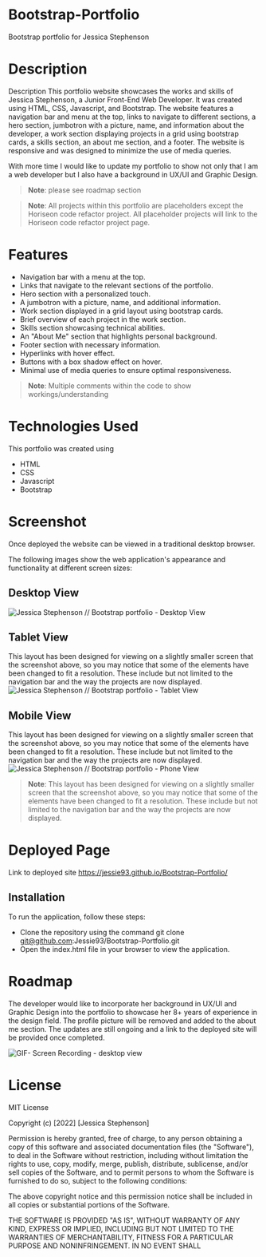 # Bootstrap-Portfolio
Bootstrap portfolio for Jessica Stephenson


# Description
Description
This portfolio website showcases the works and skills of Jessica Stephenson, a Junior Front-End Web Developer. It was created using HTML, CSS, Javascript, and Bootstrap. The website features a navigation bar and menu at the top, links to navigate to different sections, a hero section, jumbotron with a picture, name, and information about the developer, a work section displaying projects in a grid using bootstrap cards, a skills section, an about me section, and a footer. The website is responsive and was designed to minimize the use of media queries.

With more time I would like to update my portfolio to show not only that I am a web developer but I also have a background in UX/UI and Graphic Design. 
> **Note**: please see roadmap section

> **Note**: All projects within this portfolio are placeholders except the Horiseon code refactor project. All placeholder projects will link to the Horiseon code refactor project page.

# Features
* Navigation bar with a menu at the top.
* Links that navigate to the relevant sections of the portfolio.
* Hero section with a personalized touch.
* A jumbotron with a picture, name, and additional information.
* Work section displayed in a grid layout using bootstrap cards.
* Brief overview of each project in the work section.
* Skills section showcasing technical abilities.
* An "About Me" section that highlights personal background.
* Footer section with necessary information.
* Hyperlinks with hover effect.
* Buttons with a box shadow effect on hover.
* Minimal use of media queries to ensure optimal responsiveness.

> **Note**: Multiple comments within the code to show workings/understanding 


# Technologies Used
This portfolio was created using 
* HTML
* CSS
* Javascript
* Bootstrap


# Screenshot
Once deployed the website can be viewed in a traditional desktop browser.

The following images show the web application's appearance and functionality at different screen sizes:
## Desktop View
![Jessica Stephenson // Bootstrap portfolio - Desktop View](assets/images/Large.png)

## Tablet View
 This layout has been designed for viewing on a slightly smaller screen that the screenshot above, so you may notice that some of the elements have been changed to fit a resolution. These include but not limited to the navigation bar and the way the projects are now displayed.
![Jessica Stephenson // Bootstrap portfolio - Tablet View](assets/images/Medium.png)


## Mobile View
This layout has been designed for viewing on a slightly smaller screen that the screenshot above, so you may notice that some of the elements have been changed to fit a resolution. These include but not limited to the navigation bar and the way the projects are now displayed.
![Jessica Stephenson // Bootstrap portfolio - Phone View](assets/images/Small.png)
> **Note**: This layout has been designed for viewing on a slightly smaller screen that the screenshot above, so you may notice that some of the elements have been changed to fit a resolution. These include but not limited to the navigation bar and the way the projects are now displayed.

# Deployed Page
Link to deployed site 
https://jessie93.github.io/Bootstrap-Portfolio/

## Installation

To run the application, follow these steps:

* Clone the repository using the command git clone git@github.com:Jessie93/Bootstrap-Portfolio.git
* Open the index.html file in your browser to view the application.



# Roadmap

The developer would like to incorporate her background in UX/UI and Graphic Design into the portfolio to showcase her 8+ years of experience in the design field. The profile picture will be removed and added to the about me section. The updates are still ongoing and a link to the deployed site will be provided once completed.

![GIF- Screen Recording - desktop view](assets/images/ezgif.com-gif-maker.gif)


# License 
MIT License

Copyright (c) [2022] [Jessica Stephenson]

Permission is hereby granted, free of charge, to any person obtaining a copy
of this software and associated documentation files (the "Software"), to deal
in the Software without restriction, including without limitation the rights
to use, copy, modify, merge, publish, distribute, sublicense, and/or sell
copies of the Software, and to permit persons to whom the Software is
furnished to do so, subject to the following conditions:

The above copyright notice and this permission notice shall be included in all
copies or substantial portions of the Software.

THE SOFTWARE IS PROVIDED "AS IS", WITHOUT WARRANTY OF ANY KIND, EXPRESS OR
IMPLIED, INCLUDING BUT NOT LIMITED TO THE WARRANTIES OF MERCHANTABILITY,
FITNESS FOR A PARTICULAR PURPOSE AND NONINFRINGEMENT. IN NO EVENT SHALL 
